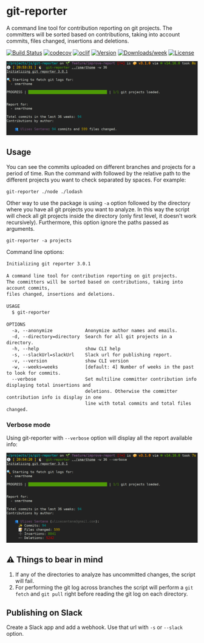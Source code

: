 git-reporter
============

A command line tool for contribution reporting on git projects. The
committers will be sorted based on contributions, taking into account
commits, files changed, insertions and deletions.

[![Build Status](https://travis-ci.com/ulisesantana/git-reporter.svg?branch=master)](https://travis-ci.com/ulisesantana/git-reporter)
[![codecov](https://codecov.io/gh/ulisesantana/git-reporter/branch/master/graph/badge.svg?token=6N32FMeuth)](https://codecov.io/gh/ulisesantana/git-reporter)
[![oclif](https://img.shields.io/badge/cli-oclif-brightgreen.svg)](https://oclif.io)
[![Version](https://img.shields.io/npm/v/git-reporter.svg)](https://npmjs.org/package/git-reporter)
[![Downloads/week](https://img.shields.io/npm/dw/git-reporter.svg)](https://npmjs.org/package/git-reporter)
[![License](https://img.shields.io/npm/l/git-reporter.svg)](https://github.com/ulisesantana/git-reporter/blob/master/package.json)

![Usage example](docs/compact-example.png)

## Usage

You can see the commits uploaded on different branches and projects for a 
period of time. Run the command with followed by the relative 
path to the different projects you want to check separated by spaces. For 
example:

```shell
git-reporter ./node ./lodash
```

Other way to use the package is using `-a` option followed by the directory 
where you have all git projects you want to analyze. In this way the script 
will check all git projects inside the directory (only first level, it 
doesn't work recursively). Furthermore, this option ignore the paths passed 
as arguments.

```shell
git-reporter -a projects
```

Command line options:
```shell
Initializing git reporter 3.0.1

A command line tool for contribution reporting on git projects. 
The committers will be sorted based on contributions, taking into account commits, 
files changed, insertions and deletions.

USAGE
  $ git-reporter

OPTIONS
  -a, --anonymize            Anonymize author names and emails.
  -d, --directory=directory  Search for all git projects in a directory.
  -h, --help                 show CLI help
  -s, --slackUrl=slackUrl    Slack url for publishing report.
  -v, --version              show CLI version
  -w, --weeks=weeks          [default: 4] Number of weeks in the past to look for commits.
  --verbose                  Set multiline committer contribution info displaying total insertions and 
                             deletions. Otherwise the committer contribution info is display in one 
                             line with total commits and total files changed.
```

### Verbose mode

Using git-reporter with `--verbose` option will display all the report available info:

![Usage example with verbose option](docs/verbose-example.png)

## ⚠️ Things to bear in mind

1. If any of the directories to analyze has uncommitted changes, the script 
   will fail.
1. For performing the git log across branches the script will perform a `git 
   fetch` and `git pull` right before reading the git log on each directory.

## Publishing on Slack

Create a Slack app and add a webhook. Use that url with `-s` or `--slack` 
option.
